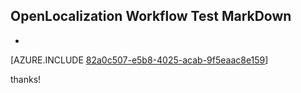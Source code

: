 ## OpenLocalization Workflow Test MarkDown
* 

[AZURE.INCLUDE [82a0c507-e5b8-4025-acab-9f5eaac8e159](calleeMd1.md)]

 
thanks!